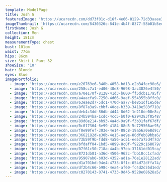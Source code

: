 ```yaml
---
template: ModelPage
title: Josh G
featuredImage: 'https://ucarecdn.com/dd73f01c-d16f-4e66-8129-72d33aaee3d7/'
imageThumbnail: 'https://ucarecdn.com/8430326c-841e-4b4f-8377-58b01b5ec9e4/'
firstName: Josh G
collection: Men
height: 181cm
measurementType: chest
bust: 101cm
waist: 77cm
hips: 86cm
size: Shirt L Pant 32
shoeSize: '10'
hair: Blonde
eyes: Blue
imagePortfolio:
  - image: 'https://ucarecdn.com/e26769e6-340b-4058-bd18-e2b34fec90e6/'
  - image: 'https://ucarecdn.com/258cc7a1-ed06-40e8-9698-3ac3826e4f50/'
  - image: 'https://ucarecdn.com/a70e170f-8128-41d3-b600-ff5dcb117a5f/'
  - image: 'https://ucarecdn.com/a4aacfa9-7250-4d66-9aef-554355b8ffc0/'
  - image: 'https://ucarecdn.com/63eae2d7-5dc1-470d-aa77-be851df1e5de/'
  - image: 'https://ucarecdn.com/8f87a3a9-cbbf-40ce-b339-3418e583f710/'
  - image: 'https://ucarecdn.com/deb4c3dd-86db-4d44-8d62-1e210de00e8c/'
  - image: 'https://ucarecdn.com/24b594ba-1cdc-4cc5-b0f0-6294383f0548/'
  - image: 'https://ucarecdn.com/89d8e214-bb93-4a4d-9a9f-f3b31faf67df/'
  - image: 'https://ucarecdn.com/0c017364-6e99-4184-88d5-5c729566ae95/'
  - image: 'https://ucarecdn.com/f0e99fef-303e-4e14-88c8-19a56a0e8d9c/'
  - image: 'https://ucarecdn.com/3662182d-e30b-4e15-ae9e-86dfeb69bba6/'
  - image: 'https://ucarecdn.com/73b59f9b-fdd8-4a56-ac51-ee57a75d4f7d/'
  - image: 'https://ucarecdn.com/bfdaff04-1bd5-4899-8c0f-f9229c168079/'
  - image: 'https://ucarecdn.com/07f61c50-718a-4a4b-97ea-37161dd015ca/'
  - image: 'https://ucarecdn.com/8721db81-a36d-4506-962c-fbb18cc1cfad/'
  - image: 'https://ucarecdn.com/95907ab6-b03d-4352-ad1a-76e1e28122ad/'
  - image: 'https://ucarecdn.com/d1a701bd-94e4-4733-8f1c-054d72dffa74/'
  - image: 'https://ucarecdn.com/df2b4c66-b98c-4ea4-af60-fc4d2d55d1ed/'
  - image: 'https://ucarecdn.com/c0270143-0741-4733-9d46-9528e68628a5/'
---
```


